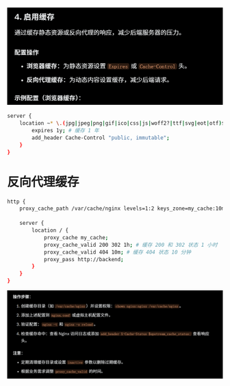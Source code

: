 ![alt text](README_Images/4-启用缓存/image.png)
```sh
server {
    location ~* \.(jpg|jpeg|png|gif|ico|css|js|woff2?|ttf|svg|eot|otf)$ {
        expires 1y; # 缓存 1 年
        add_header Cache-Control "public, immutable";
    }
}
```
# 反向代理缓存
```sh
http {
    proxy_cache_path /var/cache/nginx levels=1:2 keys_zone=my_cache:10m max_size=10g inactive=60m use_temp_path=off;

    server {
        location / {
            proxy_cache my_cache;
            proxy_cache_valid 200 302 1h; # 缓存 200 和 302 状态 1 小时
            proxy_cache_valid 404 10m; # 缓存 404 状态 10 分钟
            proxy_pass http://backend;
        }
    }
}
```
![alt text](README_Images/4-启用缓存/image-1.png)